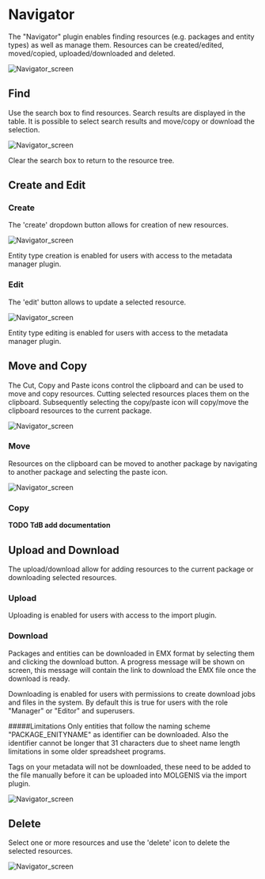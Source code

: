 # Navigator

The "Navigator" plugin enables finding resources (e.g. packages and entity types) as well as manage them.
Resources can be created/edited, moved/copied, uploaded/downloaded and deleted.

![Navigator_screen](../../images/navigator/navigator.png?raw=true, "navigator/screen")

## Find
Use the search box to find resources. Search results are displayed in the table. It is possible to 
select search results and move/copy or download the selection. 

![Navigator_screen](../../images/navigator/navigator-find.png?raw=true, "navigator/screen")

Clear the search box to return to the resource tree.

## Create and Edit

### Create
The 'create' dropdown button allows for creation of new resources.
 
![Navigator_screen](../../images/navigator/navigator-create.png?raw=true, "navigator/screen")

Entity type creation is enabled for users with access to the metadata manager plugin.
 
### Edit
The 'edit' button allows to update a selected resource.

![Navigator_screen](../../images/navigator/navigator-edit.png?raw=true, "navigator/screen")

Entity type editing is enabled for users with access to the metadata manager plugin.

## Move and Copy
The Cut, Copy and Paste icons control the clipboard and can be used to move and copy resources.
Cutting selected resources places them on the clipboard. Subsequently selecting the copy/paste icon
will copy/move the clipboard resources to the current package.

![Navigator_screen](../../images/navigator/navigator-cut.png?raw=true, "navigator/screen")

### Move
Resources on the clipboard can be moved to another package by navigating to another package and 
selecting the paste icon.
  
![Navigator_screen](../../images/navigator/navigator-paste.png?raw=true, "navigator/screen")

### Copy
**TODO TdB add documentation**

## Upload and Download
The upload/download allow for adding resources to the current package or downloading selected resources.

### Upload
Uploading is enabled for users with access to the import plugin.

### Download
Packages and entities can be downloaded in EMX format by selecting them and clicking the download button.
A progress message will be shown on screen, this message will contain the link to download the EMX file once the download is ready.

Downloading is enabled for users with permissions to create download jobs and files in the system. 
By default this is true for users with the role "Manager" or "Editor" and superusers. 

#####Limitations
Only entities that follow the naming scheme "PACKAGE_ENITYNAME" as identifier can be downloaded.
Also the identifier cannot be longer that 31 characters due to sheet name length limitations in some older spreadsheet programs.

Tags on your metadata will not be downloaded, these need to be added to the file manually before it can be uploaded into MOLGENIS via the import plugin.

![Navigator_screen](../../images/navigator/navigator-download.png?raw=true, "navigator/screen")

## Delete
Select one or more resources and use the 'delete' icon to delete the selected resources.

![Navigator_screen](../../images/navigator/navigator-delete.png?raw=true, "navigator/screen")